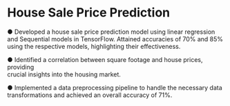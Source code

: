# House Sale Price Prediction 

●  Developed a house sale price prediction model using linear regression and 
   Sequential models in TensorFlow. Attained accuracies of 70% and 85% using the 
   respective models, highlighting their effectiveness.
   
   
●  Identified a correlation between square footage and house prices, providing   
   crucial insights into the housing market.
   
   
● Implemented a data preprocessing pipeline to handle the necessary data 
  transformations and achieved an overall accuracy of 71%. 
